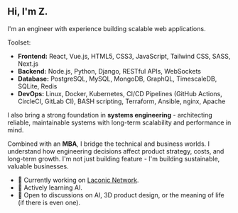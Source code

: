 ## Hi, I'm Z. 

I'm an engineer with experience building scalable web applications.  

Toolset:

- **Frontend:** React, Vue.js, HTML5, CSS3, JavaScript, Tailwind CSS, SASS, Next.js
- **Backend:** Node.js, Python, Django, RESTful APIs, WebSockets
- **Database:** PostgreSQL, MySQL, MongoDB, GraphQL, TimescaleDB, SQLite, Redis
- **DevOps:** Linux, Docker, Kubernetes, CI/CD Pipelines (GitHub Actions, CircleCI, GitLab CI), BASH scripting, Terraform, Ansible, nginx, Apache

I also bring a strong foundation in **systems engineering** - architecting reliable, maintainable systems with long-term scalability and performance in mind.

Combined with an **MBA**, I bridge the technical and business worlds. I understand how engineering decisions affect product strategy, costs, and long-term growth. I'm not just building feature - I'm building sustainable, valuable businesses.


- 🔭 Currently working on [Laconic Network](https://laconic.com/).
- 🌱 Actively learning AI.
- 💬 Open to discussions on AI, 3D product design, or the meaning of life (if there is even one). 
